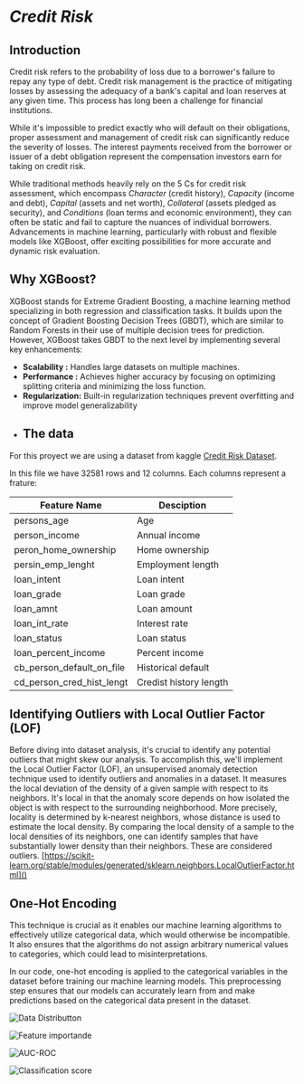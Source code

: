 # *Credit Risk*

## Introduction
Credit risk refers to the probability of loss due to a borrower's failure to repay any type of debt. Credit risk management is the practice of mitigating losses by assessing the adequacy of a bank's capital and loan reserves at any given time. This process has long been a challenge for financial institutions.

While it's impossible to predict exactly who will default on their obligations, proper assessment and management of credit risk can significantly reduce the severity of losses. The interest payments received from the borrower or issuer of a debt obligation represent the compensation investors earn for taking on credit risk.

While traditional methods heavily rely on the 5 Cs for credit risk assessment, which encompass *Character* (credit history), *Capacity* (income and debt), *Capital* (assets and net worth), *Collateral* (assets pledged as security), and *Conditions* (loan terms and economic environment), they can often be static and fail to capture the nuances of individual borrowers. Advancements in machine learning, particularly with robust and flexible models like XGBoost, offer exciting possibilities for more accurate and dynamic risk evaluation.

## Why XGBoost?

XGBoost stands for Extreme Gradient Boosting, a machine learning method specializing in both regression and classification tasks. It builds upon the concept of Gradient Boosting Decision Trees (GBDT), which are similar to Random Forests in their use of multiple decision trees for prediction. However, XGBoost takes GBDT to the next level by implementing several key enhancements:

* **Scalability :** Handles large datasets on multiple machines.
* **Performance :** Achieves higher accuracy by focusing on optimizing splitting criteria and minimizing the loss function.
* **Regularization:** Built-in regularization techniques prevent overfitting and improve model generalizability
* ## The data
For this proyect we are using a dataset from kaggle [Credit Risk Dataset](https://www.kaggle.com/datasets/laotse/credit-risk-dataset).

In this file we have 32581 rows and 12 columns. Each columns represent a frature:

| Feature Name              | Desciption             |
| ------------------------- | ---------------------- |
| persons_age               | Age                    |
| person_income             | Annual income          |
| peron_home_ownership      | Home ownership         |
| persin_emp_lenght         | Employment length      |
| loan_intent               | Loan intent            |
| loan_grade                | Loan grade             |
| loan_amnt                 | Loan amount            |
| loan_int_rate             | Interest rate          |
| loan_status               | Loan status            |
| loan_percent_income       | Percent income         | 
| cb_person_default_on_file | Historical default     |
| cd_person_cred_hist_lengt | Credist history length |

## Identifying Outliers with Local Outlier Factor (LOF)
Before diving into dataset analysis, it's crucial to identify any potential outliers that might skew our analysis. To accomplish this, we'll implement the Local Outlier Factor (LOF), an unsupervised anomaly detection technique used to identify outliers and anomalies in a dataset. It measures the local deviation of the density of a given sample with respect to its neighbors. It's local in that the anomaly score depends on how isolated the object is with respect to the surrounding neighborhood. More precisely, locality is determined by k-nearest neighbors, whose distance is used to estimate the local density. By comparing the local density of a sample to the local densities of its neighbors, one can identify samples that have substantially lower density than their neighbors. These are considered outliers.
[https://scikit-learn.org/stable/modules/generated/sklearn.neighbors.LocalOutlierFactor.html]()

## One-Hot Encoding
This technique is crucial as it enables our machine learning algorithms to effectively utilize categorical data, which would otherwise be incompatible. It also ensures that the algorithms do not assign arbitrary numerical values to categories, which could lead to misinterpretations.

In our code, one-hot encoding is applied to the categorical variables in the dataset before training our machine learning models. This preprocessing step ensures that our models can accurately learn from and make predictions based on the categorical data present in the dataset.

![Data Distributton](https://github.com/Maucalderondelab/Credit-Risk-Assestment/blob/master/data-distribution.png)


![Feature importande](https://github.com/Maucalderondelab/Credit-Risk-Assestment/blob/master/Feature%20Importance.png)

![AUC-ROC](https://github.com/Maucalderondelab/Credit-Risk-Assestment/blob/master/Roc%20curve.png)

![Classification score](https://github.com/Maucalderondelab/Credit-Risk-Assestment/blob/master/Train%20and%20Validation%20Log%20Loss.png)


